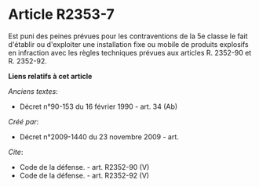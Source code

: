 # Article R2353-7

Est puni des peines prévues pour les contraventions de la 5e classe le fait d'établir ou d'exploiter une installation fixe ou
mobile de produits explosifs en infraction avec les règles techniques prévues aux articles R. 2352-90 et R. 2352-92.

**Liens relatifs à cet article**

_Anciens textes_:

  - Décret n°90-153 du 16 février 1990 - art. 34 (Ab)

_Créé par_:

  - Décret n°2009-1440 du 23 novembre 2009 - art.

_Cite_:

  - Code de la défense. - art. R2352-90 (V)
  - Code de la défense. - art. R2352-92 (V)
